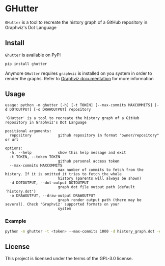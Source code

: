 # GHutter

`GHutter` is a tool to recreate the history graph of a GitHub repository in Graphviz's Dot Language

## Install

`Ghutter` is available on PyPI

```bash
pip install ghutter
```

Anymore `GHutter` requires `graphviz` is installed on you system in order to render the graphs. Refer to [Graphviz documentation](https://graphviz.org/download/) for more information

## Usage

```text
usage: python -m ghutter [-h] [-t TOKEN] [--max-commits MAXCOMMITS] [-d DOTOUTPUT] [-o DRAWOUTPUT] repository

'GHutter' is a tool to recreate the history graph of a GitHub repository in Graphviz's Dot Language

positional arguments:
  repository            github repository in format "owner/repository" or url

options:
  -h, --help            show this help message and exit
  -t TOKEN, --token TOKEN
                        github personal access token
  --max-commits MAXCOMMITS
                        max number of commits to fetch from the history. If it is omitted it tries to fetch the whole
                        history (parents will always be shown)
  -d DOTOUTPUT, --dot-output DOTOUTPUT
                        graph dot file output path (default 'history.dot')
  -o DRAWOUTPUT, --draw-output DRAWOUTPUT
                        graph render output path (there may be several). Check 'Graphviz' supported formats on your
                        system
```

### Example

```bash
python -m ghutter -t <token> --max-commits 1000 -d history_graph.dot -o history.svg -o history.png archlinux/linux
```

## License

This project is licensed under the terms of the GPL-3.0 license.
